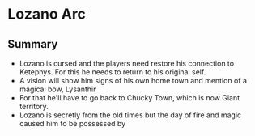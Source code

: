 # Lozano Arc
## Summary
- Lozano is cursed and the players need restore his connection to Ketephys. For this he needs to return to his original self.
- A vision will show him signs of his own home town and mention of a magical bow, Lysanthir
- For that he'll have to go back to Chucky Town, which is now Giant territory.
- Lozano is secretly from the old times but the day of fire and magic caused him to be possessed by